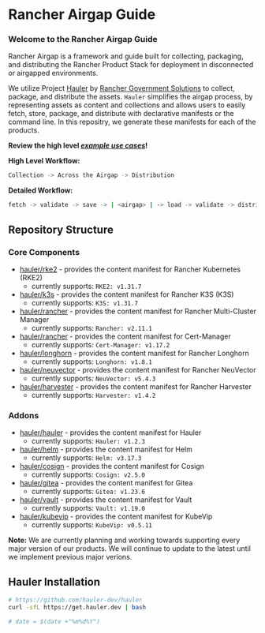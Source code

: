# Rancher Airgap Guide

### Welcome to the Rancher Airgap Guide

Rancher Airgap is a framework and guide built for collecting, packaging, and distributing the Rancher Product Stack for deployment in disconnected or airgapped environments.

We utilize Project [Hauler](https://github.com/hauler-dev/hauler) by [Rancher Government Solutions](https://github.com/rancherfederal) to collect, package, and distribute the assets. `Hauler` simplifies the airgap process, by representing assets as content and collections and allows users to easily fetch, store, package, and distribute with declarative manifests or the command line. In this repositry, we generate these manifests for each of the products.

**Review the high level *[example use cases](examples)*!**

**High Level Workflow:**

```bash
Collection -> Across the Airgap -> Distribution
```

**Detailed Workflow:**

```bash
fetch -> validate -> save -> | <airgap> | -> load -> validate -> distribute
```

## Repository Structure

### Core Components

- [hauler/rke2](hauler/rke2/README.md) - provides the content manifest for Rancher Kubernetes (RKE2)
  - currently supports: `RKE2: v1.31.7`
- [hauler/k3s](hauler/k3s/README.md) - provides the content manifest for Rancher K3S (K3S)
  - currently supports: `K3S: v1.31.7`
- [hauler/rancher](hauler/rancher/README.md) - provides the content manifest for Rancher Multi-Cluster Manager
  - currently supports: `Rancher: v2.11.1`
- [hauler/rancher](hauler/rancher/README.md) - provides the content manifest for Cert-Manager
  - currently supports: `Cert-Manager: v1.17.2`
- [hauler/longhorn](hauler/longhorn/README.md) - provides the content manifest for Rancher Longhorn
  - currently supports: `Longhorn: v1.8.1`
- [hauler/neuvector](hauler/neuvector/README.md) - provides the content manifest for Rancher NeuVector
  - currently supports: `NeuVector: v5.4.3`
- [hauler/harvester](hauler/harvester/README.md) - provides the content manifest for Rancher Harvester
  - currently supports: `Harvester: v1.4.2`

### Addons

- [hauler/hauler](hauler/hauler/README.md) - provides the content manifest for Hauler
  - currently supports: `Hauler: v1.2.3`
- [hauler/helm](hauler/helm/README.md) - provides the content manifest for Helm
  - currently supports: `Helm: v3.17.3`
- [hauler/cosign](hauler/cosign/README.md) - provides the content manifest for Cosign
  - currently supports: `Cosign: v2.5.0`
- [hauler/gitea](hauler/gitea/README.md) - provides the content manifest for Gitea
  - currently supports: `Gitea: v1.23.6`
- [hauler/vault](hauler/vault/README.md) - provides the content manifest for Vault
  - currently supports: `Vault: v1.19.0`
- [hauler/kubevip](hauler/kubevip/README.md) - provides the content manifest for KubeVip
  - currently supports: `KubeVip: v0.5.11`

**Note:** We are currently planning and working towards supporting every major version of our products. We will continue to update to the latest until we implement previous major verions.

## Hauler Installation

```bash
# https://github.com/hauler-dev/hauler
curl -sfL https://get.hauler.dev | bash

# date = $(date +"%m%d%Y")
```
